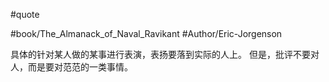#quote 

#book/The_Almanack_of_Naval_Ravikant 
#Author/Eric-Jorgenson 

具体的针对某人做的某事进行表演，表扬要落到实际的人上。
但是，批评不要对人，而是要对范范的一类事情。
